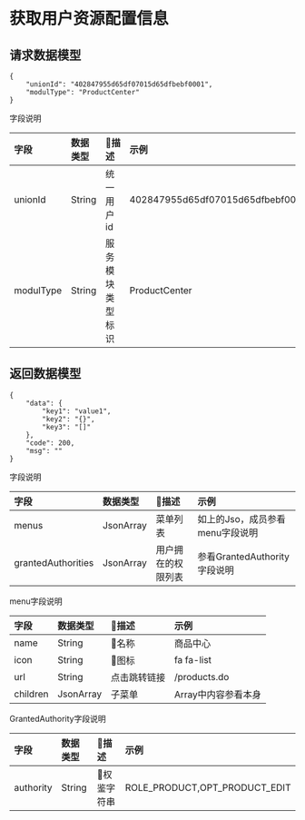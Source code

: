 # 获取用户资源配置信息

## 请求数据模型

```
{
    "unionId": "402847955d65df07015d65dfbebf0001",
    "modulType": "ProductCenter"
}
```

字段说明

| 字段 | 数据类型 | 描述 | 示例 |
| :--- | :--- | :--- | :--- |
| unionId | String | 统一用户id | 402847955d65df07015d65dfbebf0001 |
| modulType | String | 服务模块类型标识 | ProductCenter |

## 

## 返回数据模型

```
{
    "data": {
        "key1": "value1",
        "key2": "{}",
        "key3": "[]"
    },
    "code": 200,
    "msg": ""
}
```

字段说明

| 字段 | 数据类型 | 描述 | 示例 |
| :--- | :--- | :--- | :--- |
| menus | JsonArray | 菜单列表 | 如上的Jso，成员参看menu字段说明 |
| grantedAuthorities | JsonArray | 用户拥在的权限列表 | 参看GrantedAuthority字段说明 |

menu字段说明

| 字段 | 数据类型 | 描述 | 示例 |
| :--- | :--- | :--- | :--- |
| name | String | 名称 | 商品中心 |
| icon | String | 图标 | fa fa-list |
| url | String | 点击跳转链接 | /products.do |
| children | JsonArray | 子菜单 | Array中内容参看本身 |

GrantedAuthority字段说明

| 字段 | 数据类型 | 描述 | 示例 |
| :--- | :--- | :--- | :--- |
| authority | String | 权鉴字符串 | ROLE\_PRODUCT,OPT\_PRODUCT\_EDIT |



